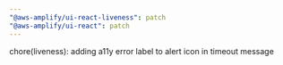 ```yaml
---
"@aws-amplify/ui-react-liveness": patch
"@aws-amplify/ui-react": patch
---
```


chore(liveness): adding a11y error label to alert icon in timeout message
